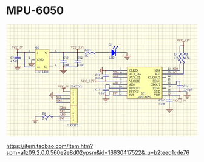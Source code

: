 # MPU-6050

![](image/9db56c54619ec9be3c43ac86c9da31c_Yml9Ikf3BN.png)

<https://item.taobao.com/item.htm?spm=a1z09.2.0.0.560e2e8d02ypsm&id=16630417522&_u=b2teeq1cde76>
